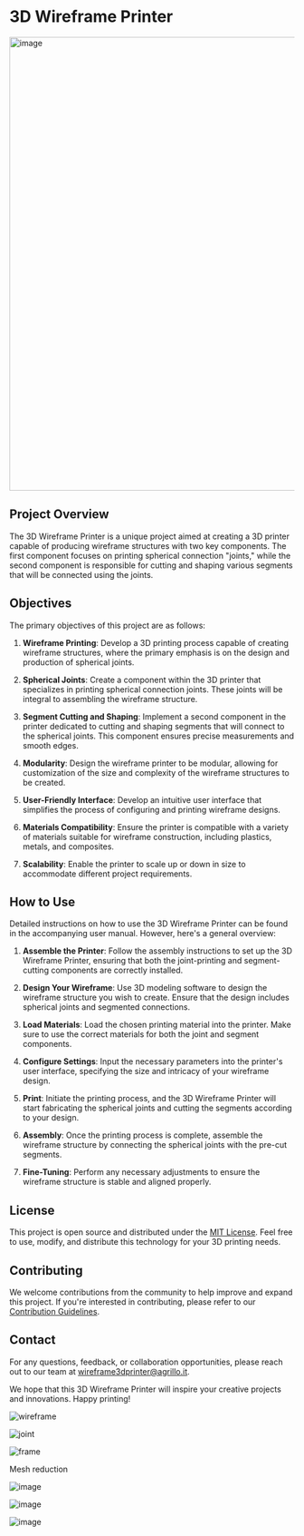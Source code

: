 # 3D Wireframe Printer
<img width="1344" height="800" alt="image" src="https://github.com/user-attachments/assets/2c118fb6-6c1a-4864-8085-3e710ae32d8f" />

## Project Overview

The 3D Wireframe Printer is a unique project aimed at creating a 3D printer capable of producing wireframe structures with two key components. The first component focuses on printing spherical connection "joints," while the second component is responsible for cutting and shaping various segments that will be connected using the joints.

## Objectives

The primary objectives of this project are as follows:

1. **Wireframe Printing**: Develop a 3D printing process capable of creating wireframe structures, where the primary emphasis is on the design and production of spherical joints.

2. **Spherical Joints**: Create a component within the 3D printer that specializes in printing spherical connection joints. These joints will be integral to assembling the wireframe structure.

3. **Segment Cutting and Shaping**: Implement a second component in the printer dedicated to cutting and shaping segments that will connect to the spherical joints. This component ensures precise measurements and smooth edges.

4. **Modularity**: Design the wireframe printer to be modular, allowing for customization of the size and complexity of the wireframe structures to be created.

5. **User-Friendly Interface**: Develop an intuitive user interface that simplifies the process of configuring and printing wireframe designs.

6. **Materials Compatibility**: Ensure the printer is compatible with a variety of materials suitable for wireframe construction, including plastics, metals, and composites.

7. **Scalability**: Enable the printer to scale up or down in size to accommodate different project requirements.

## How to Use

Detailed instructions on how to use the 3D Wireframe Printer can be found in the accompanying user manual. However, here's a general overview:

1. **Assemble the Printer**: Follow the assembly instructions to set up the 3D Wireframe Printer, ensuring that both the joint-printing and segment-cutting components are correctly installed.

2. **Design Your Wireframe**: Use 3D modeling software to design the wireframe structure you wish to create. Ensure that the design includes spherical joints and segmented connections.

3. **Load Materials**: Load the chosen printing material into the printer. Make sure to use the correct materials for both the joint and segment components.

4. **Configure Settings**: Input the necessary parameters into the printer's user interface, specifying the size and intricacy of your wireframe design.

5. **Print**: Initiate the printing process, and the 3D Wireframe Printer will start fabricating the spherical joints and cutting the segments according to your design.

6. **Assembly**: Once the printing process is complete, assemble the wireframe structure by connecting the spherical joints with the pre-cut segments.

7. **Fine-Tuning**: Perform any necessary adjustments to ensure the wireframe structure is stable and aligned properly.

## License

This project is open source and distributed under the [MIT License](LICENSE). Feel free to use, modify, and distribute this technology for your 3D printing needs.

## Contributing

We welcome contributions from the community to help improve and expand this project. If you're interested in contributing, please refer to our [Contribution Guidelines](CONTRIBUTING.md).

## Contact

For any questions, feedback, or collaboration opportunities, please reach out to our team at [wireframe3dprinter@agrillo.it](mailto:wireframe3dprinter@agrillo.it).

We hope that this 3D Wireframe Printer will inspire your creative projects and innovations. Happy printing!

![wireframe](https://github.com/vagrillo/WireFrame3dPrinter/assets/56477712/e148711a-5d1a-4d63-b3f5-db18d6ec7082)

![joint](https://github.com/vagrillo/WireFrame3dPrinter/assets/56477712/6ae13db9-834b-4739-80aa-767c121fc649)

![frame](https://github.com/vagrillo/WireFrame3dPrinter/assets/56477712/cf249941-56a7-419c-a3a5-516972b99c91)

Mesh reduction

![image](https://github.com/vagrillo/WireFrame3dPrinter/assets/56477712/e38628b7-7686-4dae-b8f3-f7c189cd41ba)

![image](https://github.com/vagrillo/WireFrame3dPrinter/assets/56477712/6850ecc9-f252-41b7-babe-74320c867fd5)




![image](https://github.com/user-attachments/assets/2d576cd6-51bc-4081-b528-6c070e62960f)



